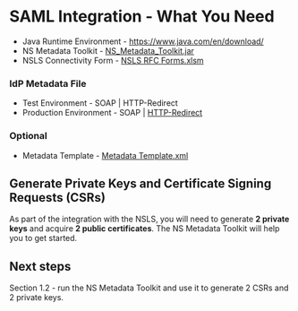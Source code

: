 # SAML Integration - What You Need

* Java Runtime Environment - https://www.java.com/en/download/
* NS Metadata Toolkit - [NS_Metadata_Toolkit.jar](https://github.com/Digital-Platform-Services/Nova-Scotia-Login-Service/raw/master/Metadata%20Toolkit/NS_Metadata_Toolkit.jar)	
* NSLS Connectivity Form - [NSLS RFC Forms.xlsm](https://github.com/Digital-Platform-Services/Nova-Scotia-Login-Service/raw/master/Forms/NSLS%20-%20RFC%20Forms.xlsm)

### IdP Metadata File
* Test Environment - SOAP | HTTP-Redirect
* Production Environment - SOAP | [HTTP-Redirect](https://github.com/Digital-Platform-Services/Nova-Scotia-Login-Service/blob/master/IdP-Metadata/mynsid-idp.meta-signed-slo-redirect.20190814.xml)

### Optional 
* Metadata Template - [Metadata Template.xml](https://github.com/Digital-Platform-Services/Nova-Scotia-Login-Service/blob/master/Metadata%20Template/Metadata%20Template.xml)

## Generate Private Keys and Certificate Signing Requests (CSRs)
As part of the integration with the NSLS, you will need to generate **2 private keys** and acquire **2 public certificates**. The NS Metadata Toolkit will help you to get started.

## Next steps
Section 1.2 - run the NS Metadata Toolkit and use it to generate 2 CSRs and 2 private keys.
